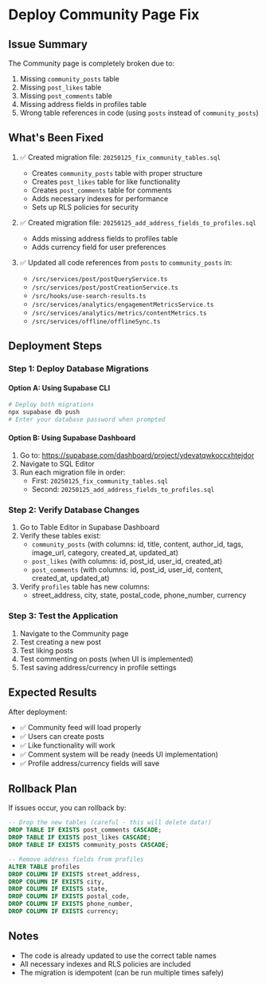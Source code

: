 # Deploy Community Page Fix

## Issue Summary
The Community page is completely broken due to:
1. Missing `community_posts` table
2. Missing `post_likes` table  
3. Missing `post_comments` table
4. Missing address fields in profiles table
5. Wrong table references in code (using `posts` instead of `community_posts`)

## What's Been Fixed
1. ✅ Created migration file: `20250125_fix_community_tables.sql`
   - Creates `community_posts` table with proper structure
   - Creates `post_likes` table for like functionality
   - Creates `post_comments` table for comments
   - Adds necessary indexes for performance
   - Sets up RLS policies for security

2. ✅ Created migration file: `20250125_add_address_fields_to_profiles.sql`
   - Adds missing address fields to profiles table
   - Adds currency field for user preferences

3. ✅ Updated all code references from `posts` to `community_posts` in:
   - `/src/services/post/postQueryService.ts`
   - `/src/services/post/postCreationService.ts`
   - `/src/hooks/use-search-results.ts`
   - `/src/services/analytics/engagementMetricsService.ts`
   - `/src/services/analytics/metrics/contentMetrics.ts`
   - `/src/services/offline/offlineSync.ts`

## Deployment Steps

### Step 1: Deploy Database Migrations

#### Option A: Using Supabase CLI
```bash
# Deploy both migrations
npx supabase db push
# Enter your database password when prompted
```

#### Option B: Using Supabase Dashboard
1. Go to: https://supabase.com/dashboard/project/ydevatqwkoccxhtejdor
2. Navigate to SQL Editor
3. Run each migration file in order:
   - First: `20250125_fix_community_tables.sql`
   - Second: `20250125_add_address_fields_to_profiles.sql`

### Step 2: Verify Database Changes
1. Go to Table Editor in Supabase Dashboard
2. Verify these tables exist:
   - `community_posts` (with columns: id, title, content, author_id, tags, image_url, category, created_at, updated_at)
   - `post_likes` (with columns: id, post_id, user_id, created_at)
   - `post_comments` (with columns: id, post_id, user_id, content, created_at, updated_at)
3. Verify `profiles` table has new columns:
   - street_address, city, state, postal_code, phone_number, currency

### Step 3: Test the Application
1. Navigate to the Community page
2. Test creating a new post
3. Test liking posts
4. Test commenting on posts (when UI is implemented)
5. Test saving address/currency in profile settings

## Expected Results
After deployment:
- ✅ Community feed will load properly
- ✅ Users can create posts
- ✅ Like functionality will work
- ✅ Comment system will be ready (needs UI implementation)
- ✅ Profile address/currency fields will save

## Rollback Plan
If issues occur, you can rollback by:
```sql
-- Drop the new tables (careful - this will delete data!)
DROP TABLE IF EXISTS post_comments CASCADE;
DROP TABLE IF EXISTS post_likes CASCADE;
DROP TABLE IF EXISTS community_posts CASCADE;

-- Remove address fields from profiles
ALTER TABLE profiles 
DROP COLUMN IF EXISTS street_address,
DROP COLUMN IF EXISTS city,
DROP COLUMN IF EXISTS state,
DROP COLUMN IF EXISTS postal_code,
DROP COLUMN IF EXISTS phone_number,
DROP COLUMN IF EXISTS currency;
```

## Notes
- The code is already updated to use the correct table names
- All necessary indexes and RLS policies are included
- The migration is idempotent (can be run multiple times safely)